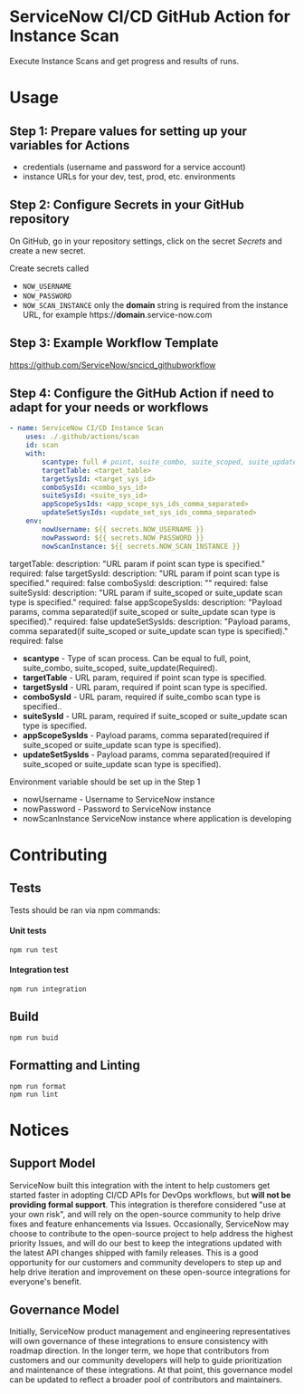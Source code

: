 # ServiceNow CI/CD GitHub Action for Instance Scan

Execute Instance Scans and get progress and results of runs. 

# Usage
## Step 1: Prepare values for setting up your variables for Actions
- credentials (username and password for a service account)
- instance URLs for your dev, test, prod, etc. environments

## Step 2: Configure Secrets in your GitHub repository
On GitHub, go in your repository settings, click on the secret _Secrets_ and create a new secret.

Create secrets called 
- `NOW_USERNAME`
- `NOW_PASSWORD`
- `NOW_SCAN_INSTANCE` only the **domain** string is required from the instance URL, for example https://**domain**.service-now.com

## Step 3: Example Workflow Template
https://github.com/ServiceNow/sncicd_githubworkflow

## Step 4: Configure the GitHub Action if need to adapt for your needs or workflows
```yaml
- name: ServiceNow CI/CD Instance Scan
    uses: ./.github/actions/scan
    id: scan
    with:
        scantype: full # point, suite_combo, suite_scoped, suite_update
        targetTable: <target_table>
        targetSysId: <target_sys_id>
        comboSysId: <combo_sys_id>
        suiteSysId: <suite_sys_id>
        appScopeSysIds: <app_scope_sys_ids_comma_separated>
        updateSetSysIds: <update_set_sys_ids_comma_separated>
    env:
        nowUsername: ${{ secrets.NOW_USERNAME }}
        nowPassword: ${{ secrets.NOW_PASSWORD }}
        nowScanInstance: ${{ secrets.NOW_SCAN_INSTANCE }}
```

  targetTable:
    description: "URL param if point scan type is specified."
    required: false
  targetSysId:
    description: "URL param if point scan type is specified."
    required: false
  comboSysId:
    description: ""
    required: false
  suiteSysId:
    description: "URL param if suite_scoped or suite_update scan type is specified."
    required: false
  appScopeSysIds:
    description: "Payload params, comma separated(if suite_scoped or suite_update scan type is specified)."
    required: false
  updateSetSysIds:
    description: "Payload params, comma separated(if suite_scoped or suite_update scan type is specified)."
    required: false

- **scantype** - Type of scan process. Can be equal to full, point, suite_combo, suite_scoped, suite_update(Required).
- **targetTable** - URL param, required if point scan type is specified.
- **targetSysId** - URL param, required if point scan type is specified.
- **comboSysId** - URL param, required if suite_combo scan type is specified..
- **suiteSysId** - URL param, required if suite_scoped or suite_update scan type is specified.
- **appScopeSysIds** - Payload params, comma separated(required if suite_scoped or suite_update scan type is specified).
- **updateSetSysIds** - Payload params, comma separated(required if suite_scoped or suite_update scan type is specified).

Environment variable should be set up in the Step 1
- nowUsername - Username to ServiceNow instance
- nowPassword - Password to ServiceNow instance
- nowScanInstance ServiceNow instance where application is developing

# Contributing

## Tests

Tests should be ran via npm commands:

#### Unit tests
```shell script
npm run test
```   

#### Integration test
```shell script
npm run integration
```   

## Build

```shell script
npm run buid
```

## Formatting and Linting
```shell script
npm run format
npm run lint
```

# Notices

## Support Model

ServiceNow built this integration with the intent to help customers get started faster in adopting CI/CD APIs for DevOps workflows, but __will not be providing formal support__. This integration is therefore considered "use at your own risk", and will rely on the open-source community to help drive fixes and feature enhancements via Issues. Occasionally, ServiceNow may choose to contribute to the open-source project to help address the highest priority Issues, and will do our best to keep the integrations updated with the latest API changes shipped with family releases. This is a good opportunity for our customers and community developers to step up and help drive iteration and improvement on these open-source integrations for everyone's benefit. 

## Governance Model

Initially, ServiceNow product management and engineering representatives will own governance of these integrations to ensure consistency with roadmap direction. In the longer term, we hope that contributors from customers and our community developers will help to guide prioritization and maintenance of these integrations. At that point, this governance model can be updated to reflect a broader pool of contributors and maintainers. 
